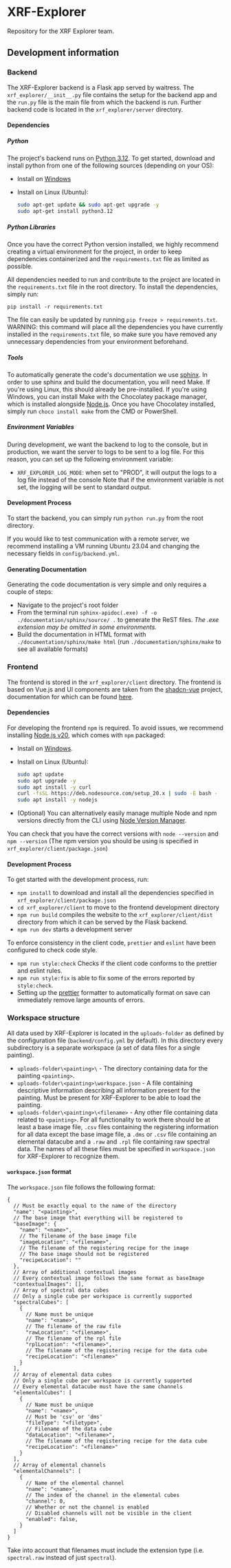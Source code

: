# XRF-Explorer

Repository for the XRF Explorer team.

## Development information

### Backend

The XRF-Explorer backend is a Flask app served by waitress. The `xrf_explorer/__init__.py` file contains the setup for the backend app and the `run.py` file is the main file from which the backend is run. Further backend code is located in the `xrf_explorer/server` directory.

#### Dependencies

##### Python

The project's backend runs on [Python 3.12](https://docs.python.org/3/whatsnew/3.12.html). To get started, download and install python from one of the following sources (depending on your OS):

- Install on [Windows](https://www.python.org/ftp/python/3.12.3/python-3.12.3-amd64.exe)
- Install on Linux (Ubuntu):

  ```bash
  sudo apt-get update && sudo apt-get upgrade -y
  sudo apt-get install python3.12
  ```

##### Python Libraries

Once you have the correct Python version installed, we highly recommend creating a virtual environment for the project, in order to keep dependencies containerized and the `requirements.txt` file as limited as possible.

All dependencies needed to run and contribute to the project are located in the `requirements.txt` file in the root directory. To install the dependencies, simply run:

`pip install -r requirements.txt`

The file can easily be updated by running `pip freeze > requirements.txt`.
WARNING: this command will place all the dependencies you have currently installed in the `requirements.txt` file, so make sure you have removed any unnecessary dependencies from your environment beforehand.

##### Tools

To automatically generate the code's documentation we use [sphinx](https://www.sphinx-doc.org/en/master/). In order to use sphinx and build the documentation, you will need Make.
If you're using Linux, this should already be pre-installed.
If you're using Windows, you can install Make with the Chocolatey package manager, which is installed alongside [Node.js](#dependencies-1). Once you have Chocolatey installed, simply run `choco install make` from the CMD or PowerShell.

##### Environment Variables

During development, we want the backend to log to the console, but in production, we want the server to logs to be sent to a log file. For this reason, you can set up the following environment variable:
- `XRF_EXPLORER_LOG_MODE`: when set to "PROD", it will output the logs to a log file instead of the console
Note that if the environment variable is not set, the logging will be sent to standard output.

#### Development Process

To start the backend, you can simply run `python run.py` from the root directory.

If you would like to test communication with a remote server, we recommend installing a VM running Ubuntu 23.04 and changing the necessary fields in `config/backend.yml`.

#### Generating Documentation

Generating the code documentation is very simple and only requires a couple of steps:

- Navigate to the project's root folder
- From the terminal run `sphinx-apidoc(.exe) -f -o ./documentation/sphinx/source/ .` to generate the ReST files. _The .exe extension may be omitted in some environments._
- Build the documentation in HTML format with `./documentation/sphinx/make html` (run `./documentation/sphinx/make` to see all available formats)

### Frontend

The frontend is stored in the `xrf_explorer/client` directory. The frontend is based on Vue.js and UI components are taken from the [shadcn-vue](https://www.shadcn-vue.com) project, documentation for which can be found [here](https://www.shadcn-vue.com/docs).

#### Dependencies

For developing the frontend `npm` is required. To avoid issues, we recommend installing [Node.js v20](https://nodejs.org/en/download), which comes with `npm` packaged:

- Install on [Windows](https://nodejs.org/dist/v20.12.2/node-v20.12.2-x64.msi).

- Install on Linux (Ubuntu):

    ```bash
    sudo apt update
    sudo apt upgrade -y
    sudo apt install -y curl
    curl -fsSL https://deb.nodesource.com/setup_20.x | sudo -E bash -
    sudo apt install -y nodejs
    ```

- (Optional) You can alternatively easily manage multiple Node and npm versions directly from the CLI using [Node Version Manager](https://github.com/coreybutler/nvm-windows#readme).

You can check that you have the correct versions with `node --version` and `npm --version` (The npm version you should be using is specified in `xrf_explorer/client/package.json`)

#### Development Process

To get started with the development process, run:

- `npm install` to download and install all the dependencies specified in `xrf_explorer/client/package.json`
- `cd xrf_explorer/client` to move to the frontend development directory
- `npm run build` compiles the website to the `xrf_explorer/client/dist` directory from which it can be served by the Flask backend.
- `npm run dev` starts a development server

To enforce consistency in the client code, `prettier` and `eslint` have been configured to check code style.

- `npm run style:check` Checks if the client code conforms to the prettier and eslint rules.
- `npm run style:fix` is able to fix some of the errors reported by `style:check`.
- Setting up the [prettier](https://prettier.io/) formatter to automatically format on save can immediately remove large amounts of errors.

### Workspace structure

All data used by XRF-Explorer is located in the `uploads-folder` as defined by the configuration file (`backend/config.yml` by default). In this directory every subdirectory is a separate workspace (a set of data files for a single painting).

- `uploads-folder\<painting>\` - The directory containing data for the painting `<painting>`.
- `uploads-folder\<painting>\workspace.json` - A file containing descriptive information describing all information present for the painting. Must be present for XRF-Explorer to be able to load the painting.
- `uploads-folder\<painting>\<filename>` - Any other file containing data related to `<painting>`. For all functionality to work there should be at least a base image file, `.csv` files containing the registering information for all data except the base image file, a `.dms` or `.csv` file containing an elemental datacube and a `.raw` and `.rpl` file containing raw spectral data. The names of all these files must be specified in `workspace.json` for XRF-Explorer to recognize them.

#### `workspace.json` format

The `workspace.json` file follows the following format:

```json5
{
  // Must be exactly equal to the name of the directory
  "name": "<painting>",
  // The base image that everything will be registered to
  "baseImage": {
    "name": "<name>",
    // The filename of the base image file
    "imageLocation": "<filename>",
    // The filename of the registering recipe for the image
    // The base image should not be registered
    "recipeLocation": ""
  },
  // Array of additional contextual images
  // Every contextual image follows the same format as baseImage
  "contextualImages": [],
  // Array of spectral data cubes
  // Only a single cube per workspace is currently supported
  "spectralCubes": [
    {
      // Name must be unique
      "name": "<name>",
      // The filename of the raw file
      "rawLocation": "<filename>",
      // The filename of the rpl file
      "rplLocation": "<filename>",
      // The filename of the registering recipe for the data cube
      "recipeLocation": "<filename>"
    }
  ],
  // Array of elemental data cubes
  // Only a single cube per workspace is currently supported
  // Every elemental datacube must have the same channels
  "elementalCubes": [
    {
      // Name must be unique
      "name": "<name>",
      // Must be 'csv' or 'dms'
      "fileType": "<filetype>",
      // Filename of the data cube
      "dataLocation": "<filename>",
      // The filename of the registering recipe for the data cube
      "recipeLocation": "<filename>"
    }
  ],
  // Array of elemental channels
  "elementalChannels": [
    {
      // Name of the elemental channel
      "name": "<name>",
      // The index of the channel in the elemental cubes
      "channel": 0,
      // Whether or not the channel is enabled
      // Disabled channels will not be visible in the client
      "enabled": false,
    }
  ]
}
```

Take into account that filenames must include the extension type (i.e. `spectral.raw` instead of just `spectral`).
